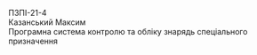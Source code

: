 ПЗПІ-21-4  
Казанський Максим  
Програмна система контролю та обліку знарядь спеціального призначення
